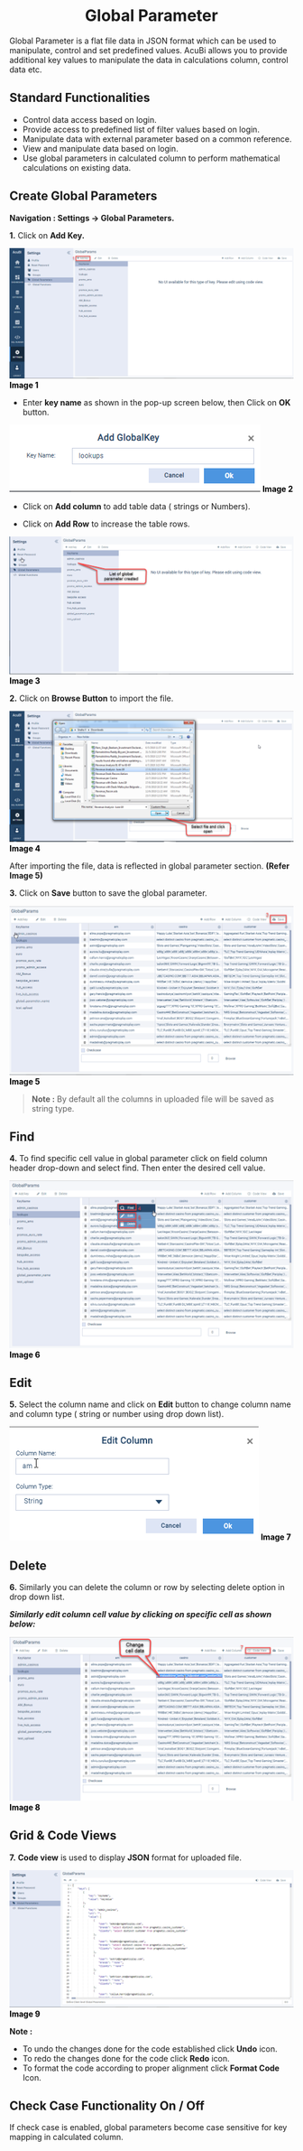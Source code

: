 


<h1><center> Global Parameter</center></h1>

Global Parameter is a flat file data in JSON format which can be used to manipulate, control and set predefined values. AcuBi allows you to provide additional key values to manipulate the data in calculations column, control data etc.

## Standard Functionalities

-   Control data access based on login.
-   Provide access to predefined list of filter values based on login.
-   Manipulate data with external parameter based on a common reference.
-   View and manipulate data based on login.
-   Use global parameters in calculated column to perform mathematical calculations on existing data.

## Create Global Parameters

<b>Navigation : Settings → Global Parameters.</b>

<b>1.</b>  Click on  <b>Add Key.</b>

![enter image description here](https://raw.githubusercontent.com/sv18042016/fp1/46f96dc3b59ecd850ed2e7bfd6bbc0e114adc902/images/New_version5/TD_Gobal_Parameter_Image1.png)
 <b><font color = "black">Image 1</font></b>

-   Enter  <b>key name</b>  as shown in the pop-up screen below, then Click on  <b>OK</b>  button.

![enter image description here](https://raw.githubusercontent.com/sv18042016/fp1/cff8a30a919544c66b3de1e567ed807c04e49ace/images/New_version5/TD_Gobal_Parameter_Image14.png)
 <b><font color = "black">Image 2</font></b>

-   Click on  <b>Add column</b>  to add table data ( strings or Numbers).
    
-   Click on  <b>Add Row</b>  to increase the table rows.

   ![enter image description here](https://raw.githubusercontent.com/sv18042016/fp1/cff8a30a919544c66b3de1e567ed807c04e49ace/images/New_version5/TD_Gobal_Parameter_Image6.png)
 <b><font color = "black">Image 3</font></b>

<b>2.</b>  Click on <b>Browse Button</b> to import the file.

![enter image description here](https://raw.githubusercontent.com/sv18042016/fp1/74c4003c8e1e7bdf8c8b99468ba07dcfaf0596a8/images/New_version5/TD_Gobal_Parameter_Image4.png)
 <b><font color = "black">Image 4</font></b>

After importing the file, data is reflected in global parameter section. <b>(Refer Image 5)</b>

<b>3.</b>  Click on  <b>Save</b>  button to save the global parameter.

![enter image description here](https://raw.githubusercontent.com/sv18042016/fp1/8b7bd890c01292d127bb19bab0e64287df164c35/images/New_version5/TD_Gobal_Parameter_Image9.png)
 <b><font color = "black">Image 5</font></b>

> <b>Note :</b>  By default all the columns in uploaded file will be saved as string type.

## Find

<b>4.</b> To find specific cell value in global parameter click on field column header drop-down and select find. Then enter the desired cell value.

![enter image description here](https://raw.githubusercontent.com/sv18042016/fp1/8b7bd890c01292d127bb19bab0e64287df164c35/images/New_version5/TD_Gobal_Parameter_Image10.png)
 <b><font color = "black">Image 6</font></b>

## Edit

<b>5.</b>  Select the column name and click on  <b>Edit</b>  button to change column name and column type ( string or number using drop down list).

![enter image description here](https://raw.githubusercontent.com/sv18042016/fp1/855ff834d3525786d6a8240825f529a25d6c95f2/images/New_version5/TD_Gobal_Parameter_Image11.png)
 <b><font color = "black">Image 7</font></b>


## Delete

<b>6.</b>   Similarly you can delete the column or row by selecting delete option in drop down list.

<b><i>Similarly edit column cell value by clicking on specific cell as shown below:</i></b>

![enter image description here](https://raw.githubusercontent.com/sv18042016/fp1/6d8887dfd4a991b567c8c23b558446081c24e50f/images/New_version5/TD_Gobal_Parameter_Image12.png)
 <b><font color = "black">Image 8</font></b>


## Grid & Code Views

<b>7.</b> <b>Code view</b> is used to display <b>JSON</b> format for uploaded file.

![enter image description here](https://raw.githubusercontent.com/sv18042016/fp1/30d986cd1364cb534c9f670a6b1f2947c2d39d40/images/New_version5/TD_Gobal_Parameter_Image13.png)
 <b><font color = "black">Image 9</font></b>

<b>Note :</b>
-   To undo the changes done for the code established click  <b>Undo</b>  icon.
-   To redo the changes done for the code click  <b>Redo</b>  icon.
-   To format the code according to proper alignment click <b>Format Code</b>  Icon.

## Check Case Functionality On / Off

If check case is enabled, global parameters become case sensitive for key mapping in calculated column.
<!--stackedit_data:
eyJoaXN0b3J5IjpbLTEyMDg1MzIzMTEsLTE5NTE1MzQ3MDIsMT
U1OTIxNzU5OSwtNDQ1NTc4NzAwLC05MzE4NzM1MzgsLTMyMzI1
OTEwNiwtODM2NDIzNDI3LC0xMDA3OTM3NTk3LDIwNjk1NzY3Mj
EsNzMyMjY2OTEzLDEyODU5ODQwMjcsOTMzODQyNjUsNDU2NDUy
NTA2LC0yMDI5ODM1NjA0LC0xMTgwMDM3ODI4XX0=
-->